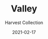 ---
image_primary: "img/valley_collection_harvest_finium_3-410x410.jpg"
image_secondary: "img/valley_collection_harvest_finium-1000x400.jpg"
subtitle: "Harvest Collection"
description: "The%20Harvest%20decorative%20wall%20collection%20is%20inspired%20by%20the%20style%20of%20old%20barn%20wood.%20Its%20architectural%20aesthetic%20boasts%20a%20unique%20rustic%20texture%20with%20no%20repeat%20patterns%20due%20to%20a%20haphazard%20sanding%20process.%20Raw%20fibres%2C%20saw%20marks%2C%20and%20knots%20are%20visible.%0AOversized%20planks%20in%20consistent%20widths%20let%20all%20the%20details%20and%20colour%20nuances%20in%20the%20wood%20come%20through."
tags: 
  - "Finium"
  - "Decorative Walls"
title: "Valley"
designer: "Finium"
href: "https://finium.ca/en/decorative-walls/valley/"
category: "decorative-walls"
manufacturer: "Finium"
slug: "/manufacturers/finium/decorative-walls/finium-valley"
date: "2021-02-17"
---